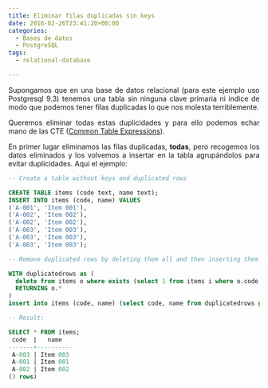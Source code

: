 ```yaml
---
title: Eliminar filas duplicadas sin keys
date: 2016-02-26T23:41:20+00:00
categories:
  - Bases de datos
  - PostgreSQL
tags:
  - relational-database

---
```

<p style="text-align: justify">
  Supongamos que en una base de datos relacional (para este ejemplo uso Postgresql 9.3) tenemos una tabla sin ninguna clave primaria ni índice de modo que podemos tener filas duplicadas lo que nos molesta terriblemente.
</p>

<p style="text-align: justify">
  Queremos eliminar todas estas duplicidades y para ello podemos echar mano de las CTE (<a href="https://www.postgresql.org/docs/current/static/queries-with.html" target="_blank">Common Table Expressions</a>).
</p>

<p style="text-align: justify">
  En primer lugar eliminamos las filas duplicadas, <strong>todas</strong>, pero recogemos los datos eliminados y los volvemos a insertar en la tabla agrupándolos para evitar duplicidades. Aquí el ejemplo:
</p>

```sql
-- Create a table without keys and duplicated rows

CREATE TABLE items (code text, name text);
INSERT INTO items (code, name) VALUES 
('A-001', 'Item 001'), 
('A-002', 'Item 002'), 
('A-002', 'Item 002'), 
('A-003', 'Item 003'), 
('A-003', 'Item 003'), 
('A-003', 'Item 003');

-- Remove duplicated rows by deleting them all and then inserting them without duplications

WITH duplicatedrows as (
  delete from items o where exists (select 1 from items i where o.code = i.code and o.name = i.name group by i.code, i.name)
  RETURNING o.*
)
insert into items (code, name) (select code, name from duplicatedrows group by code, name);

-- Result:

SELECT * FROM items;
 code  |   name   
-------+----------
 A-003 | Item 003
 A-001 | Item 001
 A-002 | Item 002
(3 rows)
```
